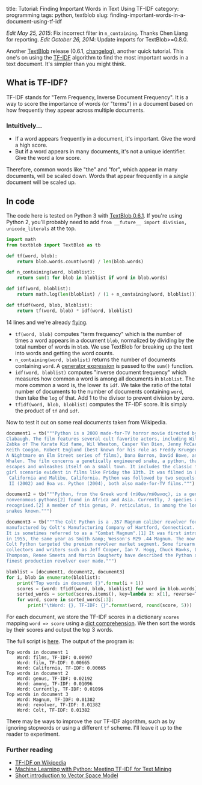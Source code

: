title: Tutorial: Finding Important Words in Text Using TF-IDF
category: programming
tags: python, textblob
slug: finding-important-words-in-a-document-using-tf-idf

*Edit May 25, 2015*: Fix incorrect filter in `n_containing`. Thanks Chen Liang for reporting.
*Edit October 26, 2014*: Update imports for TextBlob>=0.8.0.

 Another [TextBlob][] release (0.6.1, [changelog](https://textblob.readthedocs.org/en/latest/changelog.html)), another quick tutorial. This one's on using the [TF-IDF][] algorithm to find the most important words in a text document. It's simpler than you might think.

## What is TF-IDF?

TF-IDF stands for "Term Frequency, Inverse Document Frequency". It is a way to score the importance of words (or "terms") in a document based on how frequently they appear across multiple documents.

### Intuitively...

* If a word appears frequently in a document, it's important. Give the word a high score.
* But if a word appears in many documents, it's not a unique identifier. Give the word a low score.

Therefore, common words like "the" and "for", which appear in many documents, will be scaled down. Words that appear frequently in a *single* document will be scaled up.

## In code

The code here is tested on Python 3 with [TextBlob 0.6.1][TextBlob]. If you're using Python 2, you'll probably need to add `from __future__ import division, unicode_literals` at the top.

```python
import math
from textblob import TextBlob as tb

def tf(word, blob):
    return blob.words.count(word) / len(blob.words)

def n_containing(word, bloblist):
    return sum(1 for blob in bloblist if word in blob.words)

def idf(word, bloblist):
    return math.log(len(bloblist) / (1 + n_containing(word, bloblist)))

def tfidf(word, blob, bloblist):
    return tf(word, blob) * idf(word, bloblist)
```

14 lines and we're already [flying](http://xkcd.com/353/).

* `tf(word, blob)` computes "term frequency" which is the number of times a word appears in a document `blob`, normalized by dividing by the total number of words in `blob`. We use TextBlob for breaking up the text into words and getting the word counts.
* `n_containing(word, bloblist)` returns the number of documents containing `word`. A [generator expression](http://www.python.org/dev/peps/pep-0289/) is passed to the `sum()` function.
* `idf(word, bloblist)` computes "inverse document frequency" which measures how common a word is among all documents in `bloblist`. The more common a word is, the lower its `idf`. We take the ratio of the total number of documents to the number of documents containing `word`, then take the `log` of that. Add 1 to the divisor to prevent division by zero.
* `tfidf(word, blob, bloblist)` computes the TF-IDF score. It is simply the product of `tf` and `idf`.

Now to test it out on some real documents taken from Wikipedia.

```python
document1 = tb("""Python is a 2000 made-for-TV horror movie directed by Richard
Clabaugh. The film features several cult favorite actors, including William
Zabka of The Karate Kid fame, Wil Wheaton, Casper Van Dien, Jenny McCarthy,
Keith Coogan, Robert Englund (best known for his role as Freddy Krueger in the
A Nightmare on Elm Street series of films), Dana Barron, David Bowe, and Sean
Whalen. The film concerns a genetically engineered snake, a python, that
escapes and unleashes itself on a small town. It includes the classic final
girl scenario evident in films like Friday the 13th. It was filmed in Los Angeles,
 California and Malibu, California. Python was followed by two sequels: Python
 II (2002) and Boa vs. Python (2004), both also made-for-TV films.""")

document2 = tb("""Python, from the Greek word (πύθων/πύθωνας), is a genus of
nonvenomous pythons[2] found in Africa and Asia. Currently, 7 species are
recognised.[2] A member of this genus, P. reticulatus, is among the longest
snakes known.""")

document3 = tb("""The Colt Python is a .357 Magnum caliber revolver formerly
manufactured by Colt's Manufacturing Company of Hartford, Connecticut.
It is sometimes referred to as a "Combat Magnum".[1] It was first introduced
in 1955, the same year as Smith &amp; Wesson's M29 .44 Magnum. The now discontinued
Colt Python targeted the premium revolver market segment. Some firearm
collectors and writers such as Jeff Cooper, Ian V. Hogg, Chuck Hawks, Leroy
Thompson, Renee Smeets and Martin Dougherty have described the Python as the
finest production revolver ever made.""")

bloblist = [document1, document2, document3]
for i, blob in enumerate(bloblist):
    print("Top words in document {}".format(i + 1))
    scores = {word: tfidf(word, blob, bloblist) for word in blob.words}
    sorted_words = sorted(scores.items(), key=lambda x: x[1], reverse=True)
    for word, score in sorted_words[:3]:
        print("\tWord: {}, TF-IDF: {}".format(word, round(score, 5)))
```

For each document, we store the TF-IDF scores in a dictionary `scores` mapping `word => score` using a [dict comprehension](http://www.python.org/dev/peps/pep-0274/). We then sort the words by their scores and output the top 3 words.

The full script is [here](https://gist.github.com/6407257). The output of the program is:

```
Top words in document 1
    Word: films, TF-IDF: 0.00997
    Word: film, TF-IDF: 0.00665
    Word: California, TF-IDF: 0.00665
Top words in document 2
    Word: genus, TF-IDF: 0.02192
    Word: among, TF-IDF: 0.01096
    Word: Currently, TF-IDF: 0.01096
Top words in document 3
    Word: Magnum, TF-IDF: 0.01382
    Word: revolver, TF-IDF: 0.01382
    Word: Colt, TF-IDF: 0.01382
```

There may be ways to improve the our TF-IDF algorithm, such as by ignoring stopwords or using a different `tf` scheme. I'll leave it up to the reader to experiment.

### Further reading

* [TF-IDF on Wikipedia][TF-IDF]
* [Machine Learning with Python: Meeting TF-IDF for Text Mining](http://aimotion.blogspot.com/2011/12/machine-learning-with-python-meeting-tf.html)
* [Short introduction to Vector Space Model](http://pyevolve.sourceforge.net/wordpress/?p=1589)

[TextBlob]: https://textblob.readthedocs.org/en/latest/
[TF-IDF]: https://en.wikipedia.org/wiki/Tf%E2%80%93idf
